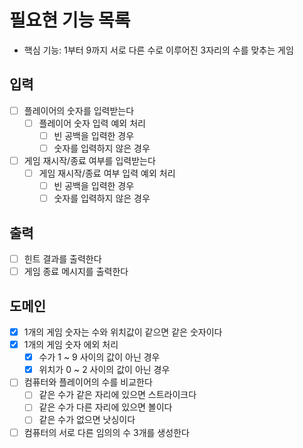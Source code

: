 # 필요현 기능 목록
- 핵심 기능: 1부터 9까지 서로 다른 수로 이루어진 3자리의 수를 맞추는 게임
## 입력
- [ ] 플레이어의 숫자를 입력받는다
  - [ ] 플레이어 숫자 입력 예외 처리
    - [ ] 빈 공백을 입력한 경우
    - [ ] 숫자를 입력하지 않은 경우
- [ ] 게임 재시작/종료 여부를 입력받는다
  - [ ] 게임 재시작/종료 여부 입력 예외 처리
    - [ ] 빈 공백을 입력한 경우
    - [ ] 숫자를 입력하지 않은 경우

## 출력
- [ ] 힌트 결과를 출력한다
- [ ] 게임 종료 메시지를 출력한다

## 도메인
- [x] 1개의 게임 숫자는 수와 위치값이 같으면 같은 숫자이다
- [x] 1개의 게임 숫자 에외 처리
  - [x] 수가 1 ~ 9 사이의 값이 아닌 경우
  - [x] 위치가 0 ~ 2 사이의 값이 아닌 경우
- [ ] 컴퓨터와 플레이어의 수를 비교한다
  - [ ] 같은 수가 같은 자리에 있으면 스트라이크다
  - [ ] 같은 수가 다른 자리에 있으면 볼이다
  - [ ] 같은 수가 없으면 낫싱이다
- [ ] 컴퓨터의 서로 다른 임의의 수 3개를 생성한다

